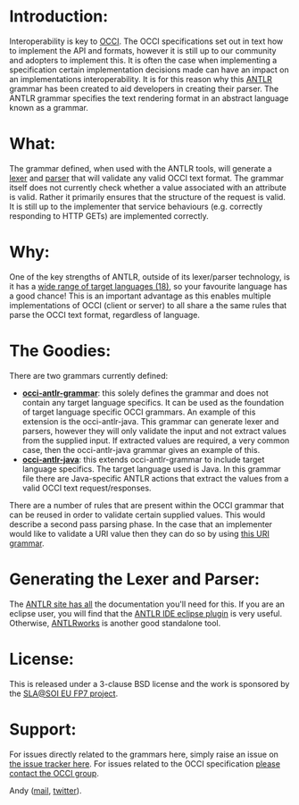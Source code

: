 # Introduction:
Interoperability is key to [OCCI](http://www.occi-wg.org). The OCCI specifications set out in text how to implement the API and formats, however it is still up to our community and adopters to implement this. It is often the case when implementing a specification certain implementation decisions made can have an impact on an implementations interoperability. It is for this reason why this [ANTLR](http://www.antlr.org) grammar has been created to aid developers in creating their parser. The ANTLR grammar specifies the text rendering format in an abstract language known as a grammar.

# What:
The grammar defined, when used with the ANTLR tools, will generate a [lexer](http://en.wikipedia.org/wiki/Lexical_analysis) and [parser](http://en.wikipedia.org/wiki/Parsing) that will validate any valid OCCI text format. The grammar itself does not currently check whether a value associated with an attribute is valid. Rather it primarily ensures that the structure of the request is valid. It is still up to the implementer that service behaviours (e.g. correctly responding to HTTP GETs) are implemented correctly.

# Why:
One of the key strengths of ANTLR, outside of its lexer/parser technology, is it has a [wide range of target languages (18)](http://www.antlr.org/wiki/display/ANTLR3/Code+Generation+Targets), so your favourite language has a good chance!  This is an important advantage as this enables multiple implementations of OCCI (client or server) to all share a the same rules that parse the OCCI text format, regardless of language. 

# The Goodies:
There are two grammars currently defined: 

* [**occi-antlr-grammar**](https://github.com/dizz/occi-grammar/tree/master/occi-antlr-grammar): this solely defines the grammar and does not contain any target language specifics. It can be used as the foundation of target language specific OCCI grammars. An example of this extension is the occi-antlr-java. This grammar can generate lexer and parsers, however they will only validate the input and not extract values from the supplied input. If extracted values are required, a very common case, then the occi-antlr-java grammar gives an example of this.
* [**occi-antlr-java**](https://github.com/dizz/occi-grammar/tree/master/occi-antlr-java): this extends occi-antlr-grammar to include target language specifics. The target language used is Java. In this grammar file there are Java-specific ANTLR actions that extract the values from a valid OCCI text request/responses.

There are a number of rules that are present within the OCCI grammar that can be reused in order to validate certain supplied values. This would describe a second pass parsing phase. In the case that an implementer would like to validate a URI value then they can do so by using [this URI grammar](https://github.com/dizz/antlr-url-grammar).

# Generating the Lexer and Parser:
The [ANTLR site has all](http://www.antlr.org/wiki/pages/viewpage.action?pageId=729) the documentation you'll need for this. If you are an eclipse user, you will find that the [ANTLR IDE eclipse plugin](http://antlrv3ide.sourceforge.net/) is very useful. Otherwise, [ANTLRworks](http://www.antlr.org/works/index.html) is another good standalone tool.

# License:
This is released under a 3-clause BSD license and the work is sponsored by the [SLA@SOI EU FP7 project](http://www.sla-at-soi.eu).

# Support:
For issues directly related to the grammars here, simply raise an issue on [the issue tracker here](https://github.com/dizz/occi-grammar/issues). For issues related to the OCCI specification [please contact the OCCI group](http://occi-wg.org/community/contribute-communicate/). 

Andy ([mail](http://www.google.com/recaptcha/mailhide/d?k=01m0Yntj-pUNM5eExuBUYPQA==&c=Bk2vYdq5z8_yuvVhBnbdFw==), [twitter](http://www.twitter.com/dizz)).